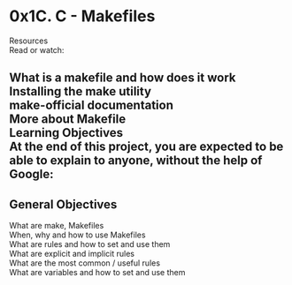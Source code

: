0x1C. C - Makefiles
===

Resources  
Read or watch:  

What is a makefile and how does it work  
Installing the make utility  
make-official documentation  
More about Makefile  
Learning Objectives  
At the end of this project, you are expected to be able to explain to anyone, without the help of Google:
---

General Objectives
---
What are make, Makefiles  
When, why and how to use Makefiles  
What are rules and how to set and use them  
What are explicit and implicit rules  
What are the most common / useful rules  
What are variables and how to set and use them  
